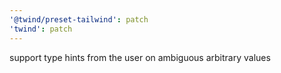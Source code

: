 ```yaml
---
'@twind/preset-tailwind': patch
'twind': patch
---
```


support type hints from the user on ambiguous arbitrary values
